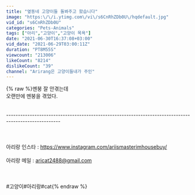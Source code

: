 ```yaml
---
title: "옆동네 고양이들 돌봐주고 왔습니다"
image: "https:\/\/i.ytimg.com\/vi\/s6CnRhZDb0U\/hqdefault.jpg"
vid_id: "s6CnRhZDb0U"
categories: "Pets-Animals"
tags: ["아리","고양이","고양이 목욕"]
date: "2021-06-30T16:37:08+03:00"
vid_date: "2021-06-29T03:00:11Z"
duration: "PT8M55S"
viewcount: "213006"
likeCount: "8214"
dislikeCount: "39"
channel: "Arirang은 고양이들내가 주인"
---
```

{% raw %}멘붕 잘 안겪는데<br />오랜만에 멘붕을 겪었다.<br /><br /><br />-----------------------------------------------------------------------------------------------------<br /><br /><br /><br />아리랑 인스타 : <a rel="nofollow" target="blank" href="https://www.instagram.com/ariismasterimhousebuy/">https://www.instagram.com/ariismasterimhousebuy/</a><br /><br />아리랑 메일 : aricat2488@gmail.com<br /><br /><br /><br />#고양이#아리랑#cat{% endraw %}
